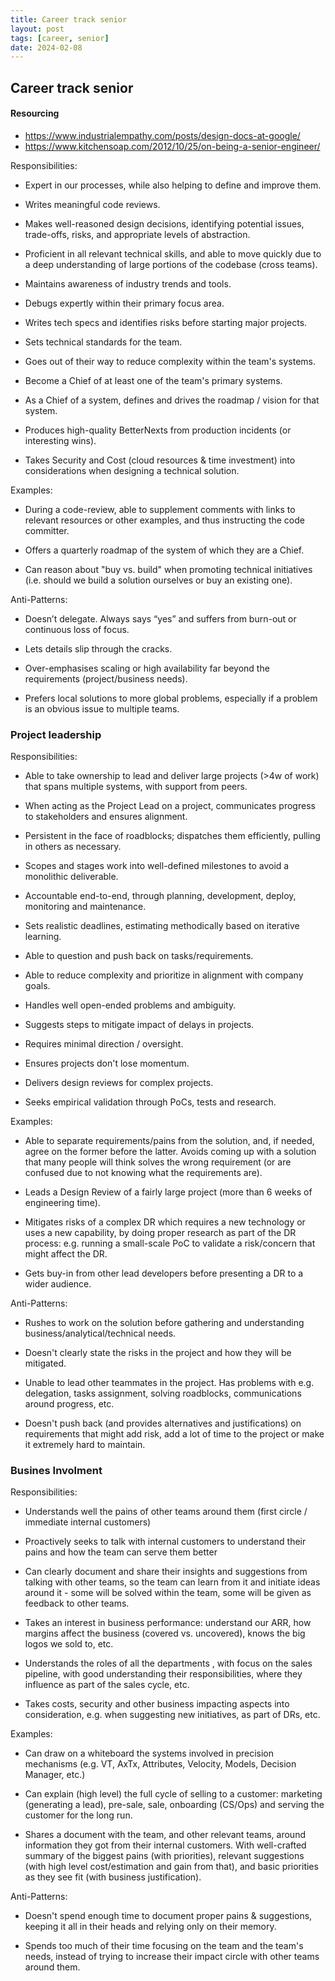 ```yaml
---
title: Career track senior
layout: post
tags: [career, senior]
date: 2024-02-08
---
```


## Career track senior
#### Resourcing
- https://www.industrialempathy.com/posts/design-docs-at-google/
- https://www.kitchensoap.com/2012/10/25/on-being-a-senior-engineer/


Responsibilities:

- Expert in our processes, while also helping to define and improve them.

- Writes meaningful code reviews.

- Makes well-reasoned design decisions, identifying potential issues, trade-offs, risks, and appropriate levels of abstraction.

- Proficient in all relevant technical skills, and able to move quickly due to a deep understanding of large portions of the codebase (cross teams).

- Maintains awareness of industry trends and tools.

- Debugs expertly within their primary focus area.

- Writes tech specs and identifies risks before starting major projects.

- Sets technical standards for the team.

- Goes out of their way to reduce complexity within the team's systems.

- Become a Chief of at least one of the team's primary systems.

- As a Chief of a system, defines and drives the roadmap / vision for that system.

- Produces high-quality BetterNexts from production incidents (or interesting wins).

- Takes Security and Cost (cloud resources & time investment) into considerations when designing a technical solution.

Examples:

- During a code-review, able to supplement comments with links to relevant resources or other examples, and thus instructing the code committer.

- Offers a quarterly roadmap of the system of which they are a Chief.

- Can reason about "buy vs. build" when promoting technical initiatives (i.e. should we build a solution ourselves or buy an existing one).

Anti-Patterns:

- Doesn’t delegate. Always says “yes” and suffers from burn-out or continuous loss of focus.

- Lets details slip through the cracks.

- Over-emphasises scaling or high availability far beyond the requirements (project/business needs).

- Prefers local solutions to more global problems, especially if a problem is an obvious issue to multiple teams.


### Project leadership

Responsibilities:

- Able to take ownership to lead and deliver large projects (>4w of work) that spans multiple systems, with support from peers.

- When acting as the Project Lead on a project, communicates progress to stakeholders and ensures alignment.

- Persistent in the face of roadblocks; dispatches them efficiently, pulling in others as necessary.

- Scopes and stages work into well-defined milestones to avoid a monolithic deliverable.

- Accountable end-to-end, through planning, development, deploy, monitoring and maintenance.

- Sets realistic deadlines, estimating methodically based on iterative learning.

- Able to question and push back on tasks/requirements.

- Able to reduce complexity and prioritize in alignment with company goals.

- Handles well open-ended problems and ambiguity.

- Suggests steps to mitigate impact of delays in projects.

- Requires minimal direction / oversight.

- Ensures projects don't lose momentum.

- Delivers design reviews for complex projects.

- Seeks empirical validation through PoCs, tests and research.

Examples:

- Able to separate requirements/pains from the solution, and, if needed, agree on the former before the latter. Avoids coming up with a solution that many people will think solves the wrong requirement (or are confused due to not knowing what the requirements are).

- Leads a Design Review of a fairly large project (more than 6 weeks of engineering time).

- Mitigates risks of a complex DR which requires a new technology or uses a new capability, by doing proper research as part of the DR process: e.g. running a small-scale PoC to validate a risk/concern that might affect the DR.

- Gets buy-in from other lead developers before presenting a DR to a wider audience.

Anti-Patterns:

- Rushes to work on the solution before gathering and understanding business/analytical/technical needs.

- Doesn't clearly state the risks in the project and how they will be mitigated.

- Unable to lead other teammates in the project. Has problems with e.g. delegation, tasks assignment, solving roadblocks, communications around progress, etc.

- Doesn't push back (and provides alternatives and justifications) on requirements that might add risk, add a lot of time to the project or make it extremely hard to maintain.

### Busines Involment

Responsibilities:

- Understands well the pains of other teams around them (first circle / immediate internal customers)

- Proactively seeks to talk with internal customers to understand their pains and how the team can serve them better

- Can clearly document and share their insights and suggestions from talking with other teams, so the team can learn from it and initiate ideas around it - some will be solved within the team, some will be given as feedback to other teams.

- Takes an interest in business performance: understand our ARR, how margins affect the business (covered vs. uncovered), knows the big logos we sold to, etc.

- Understands the roles of all the departments , with focus on the sales pipeline, with good understanding their responsibilities, where they influence as part of the sales cycle, etc.

- Takes costs, security and other business impacting aspects into consideration, e.g. when suggesting new initiatives, as part of DRs, etc.

Examples:

- Can draw on a whiteboard the systems involved in   precision mechanisms (e.g. VT, AxTx, Attributes, Velocity, Models, Decision Manager, etc.)

- Can explain (high level) the full cycle of selling  to a customer: marketing (generating a lead), pre-sale, sale, onboarding (CS/Ops) and serving the customer for the long run.

- Shares a document with the team, and other relevant teams, around information they got from their internal customers. With well-crafted summary of the biggest pains (with priorities), relevant suggestions (with high level cost/estimation and gain from that), and basic priorities as they see fit (with business justification).

Anti-Patterns:

- Doesn't spend enough time to document proper pains & suggestions, keeping it all in their heads and relying only on their memory.

- Spends too much of their time focusing on the team and the team's needs, instead of trying to increase their impact circle with other teams around them.